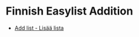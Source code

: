 # Finnish Easylist Addition

* [Add list - Lisää lista](abp:subscribe?location=https://adb.theel0ja.info/finnish-easylist-addition/Finland_adb.txt&title=Finnish+Easylist+Addition&requires_location=https://adb.theel0ja.info/finnish-easylist-addition/Finland_adb.txt)

